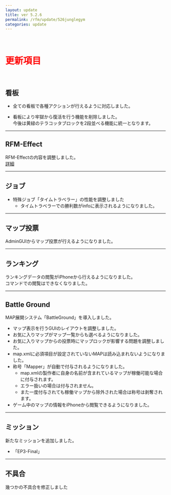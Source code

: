 ```yaml
---
layout: update
title: ver 5.2.6
permalink: /rfm/update/526junglegym
categories: update
---
```



<br>
<h1 id="1"><font color="red">更新項目</font></h1><br>




## <span class="green-badge">看板</span>     

+  全ての看板で各種アクションが行えるように対応しました。   

+  看板により牢獄から復活を行う機能を削除しました。  
今後は黄緑のテラコッタブロックを2段並べる機能に統一となります。  
  
-----------------------------------------------------  
## <span class="green-badge">RFM-Effect</span>     

RFM-Effectの内容を調整しました。  
[詳細](https://project-rfm.net/rfm/effect)


-----------------------------------------------------  
## <span class="green-badge">ジョブ</span>      

+  特殊ジョブ「タイムトラベラー」の性能を調整しました  
   +  タイムトラベラーでの勝利数がinfoに表示されるようになりました。  


-----------------------------------------------------  
## <span class="green-badge">マップ投票</span>      

AdminGUIからマップ投票が行えるようになりました。  
  

-----------------------------------------------------  
## <span class="green-badge">ランキング</span>      

ランキングデータの閲覧がiPhoneから行えるようになりました。  
コマンドでの閲覧はできなくなりました。  
  

-----------------------------------------------------  
## <span class="red-badge">Battle Ground</span>      

MAP展開システム「BattleGround」を導入しました。  

+  マップ表示を行うGUIのレイアウトを調整しました。  
+  お気に入りマップがマップ一覧からも選べるようになりました。  
+  お気に入りマップからの投票時にマップロックが影響する問題を調整しました。  
+  map.xmlに必須項目が設定されていないMAPは読み込まれないようになりました。  
+  称号「Mapper」が自動で付与されるようになりました。  
   +  map.xmlの製作者に自身の名前が含まれているマップが稼働可能な場合に付与されます。  
   +  エラー扱いの場合は付与されません。  
   +  また一度付与されても稼働マップから除外された場合は称号は剥奪されます。  
+  ゲーム中のマップの情報をiPhoneから閲覧できるようになりました。    




-----------------------------------------------------  
## <span class="red-badge">ミッション</span>      

新たなミッションを追加しました。  
+  「EP3-Final」
  

-----------------------------------------------------  
## <span class="yellow-badge">不具合</span>      
幾つかの不具合を修正しました   

